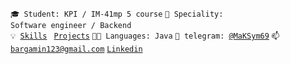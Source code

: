 <code>🎓 Student: KPI / IM-41mp 5 course</code>
<code>👷 Speciality: Software engineer / Backend</code><br>
<code>💡 [Skills](SKILLS.md)</code>
<code> [Projects](PROJECTS.md)</code>
<code>🧑‍💻 Languages: Java</code>
<code>💬 telegram: [@MaKSym69](https://telegram.me/MaKSym69)</code>
<code>📫 [bargamin123@gmail.com](mailto:bargamin123@gmail.com)</code>
<code>[Linkedin](https://www.linkedin.com/in/max-bargamin-232910237/)</code>
